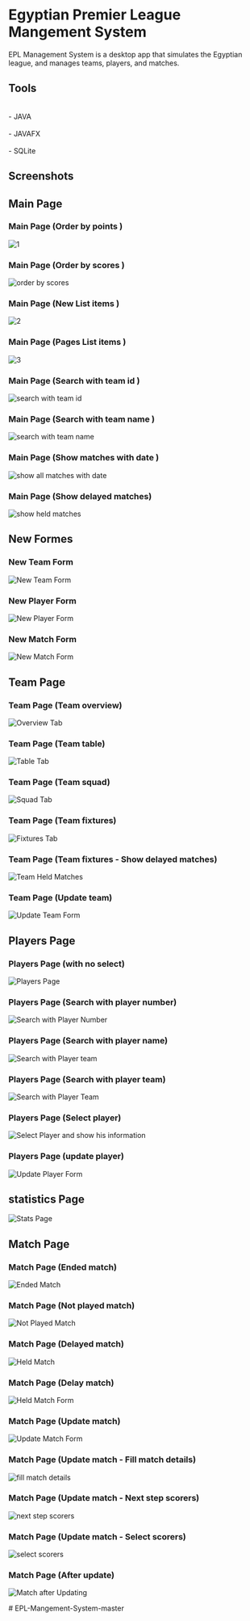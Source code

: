 # Egyptian Premier League Mangement System
EPL Management System is a desktop app that simulates the Egyptian league, and manages teams, players, and matches.

## Tools
<br>- JAVA<br>
<br>- JAVAFX<br>
<br>- SQLite<br>

## Screenshots

## Main Page
### Main Page (Order by points )
![1](https://github.com/Abdelrahman-Kamel8886/EPL-Mangement-System/assets/126878089/638a4617-1d2a-4b4e-bb9b-e511937f0b34)
### Main Page (Order by scores )
![order by scores](https://github.com/Abdelrahman-Kamel8886/EPL-Mangement-System/assets/126878089/51ad02ff-5ca7-4ee9-bf49-896b4e63b187)
### Main Page (New List items )
![2](https://github.com/Abdelrahman-Kamel8886/EPL-Mangement-System/assets/126878089/77785650-108c-4757-bab1-355310ee5cf6)
### Main Page (Pages List items )
![3](https://github.com/Abdelrahman-Kamel8886/EPL-Mangement-System/assets/126878089/c9dc0267-afc5-4db1-b926-e59c67643d9d)
### Main Page (Search with team id )
![search with team id](https://github.com/Abdelrahman-Kamel8886/EPL-Mangement-System/assets/126878089/76650797-4600-4420-ada6-d79d89b60b76)
### Main Page (Search with team name )
![search with team name ](https://github.com/Abdelrahman-Kamel8886/EPL-Mangement-System/assets/126878089/8df77809-7db0-4c8a-a3bc-502e4f75810e)
### Main Page (Show matches with date )
![show all matches with date](https://github.com/Abdelrahman-Kamel8886/EPL-Mangement-System/assets/126878089/55447049-e22f-4227-8a4f-a1c1ed55225e)
### Main Page (Show delayed matches)
![show held matches](https://github.com/Abdelrahman-Kamel8886/EPL-Mangement-System/assets/126878089/1d550079-0f17-47dd-9831-28ef52d244bb)

## New Formes
### New Team Form
![New Team Form](https://github.com/Abdelrahman-Kamel8886/EPL-Mangement-System/assets/126878089/7624e781-abdd-40af-b08f-39fe10d479fc)
### New Player Form
![New Player Form](https://github.com/Abdelrahman-Kamel8886/EPL-Mangement-System/assets/126878089/ff29ba10-3815-467a-8497-b876ea6db46c)
### New Match Form
![New Match Form](https://github.com/Abdelrahman-Kamel8886/EPL-Mangement-System/assets/126878089/afcc7ecc-4c4c-43c4-b320-317e116428db)

## Team Page
### Team Page (Team overview)
![Overview Tab](https://github.com/Abdelrahman-Kamel8886/EPL-Mangement-System/assets/126878089/6e6898be-c400-438a-85c5-82e58619bd96)
### Team Page (Team table)
![Table Tab](https://github.com/Abdelrahman-Kamel8886/EPL-Mangement-System/assets/126878089/fffc03c3-effa-4cda-9740-84784797009f)
### Team Page (Team squad)
![Squad Tab](https://github.com/Abdelrahman-Kamel8886/EPL-Mangement-System/assets/126878089/2422395c-a65b-4645-bc42-1cfcdfaf9f30)
### Team Page (Team fixtures)
![Fixtures Tab](https://github.com/Abdelrahman-Kamel8886/EPL-Mangement-System/assets/126878089/037c58cf-0d58-4d07-b741-da49d8d6db33)
### Team Page (Team fixtures - Show delayed matches)
![Team Held Matches](https://github.com/Abdelrahman-Kamel8886/EPL-Mangement-System/assets/126878089/1adbae3f-0393-41e5-8bd1-bcd3b851ee3b)
### Team Page (Update team)
![Update Team Form](https://github.com/Abdelrahman-Kamel8886/EPL-Mangement-System/assets/126878089/0950448f-0570-4cc6-83b1-0cbb3ae54939)

## Players Page
### Players Page (with no select)
![Players Page](https://github.com/Abdelrahman-Kamel8886/EPL-Mangement-System/assets/126878089/109ed4af-2cc6-4457-8420-bd2b00f33b21)
### Players Page (Search with player number)
![Search with Player Number ](https://github.com/Abdelrahman-Kamel8886/EPL-Mangement-System/assets/126878089/ae43c050-c77a-418c-bde8-aa6a456bb725)
### Players Page (Search with player name)
![Search with Player team](https://github.com/Abdelrahman-Kamel8886/EPL-Mangement-System/assets/126878089/7ab1a19b-4990-45a4-b69c-1196ec65bcec)
### Players Page (Search with player team)
![Search with Player Team](https://github.com/Abdelrahman-Kamel8886/EPL-Mangement-System/assets/126878089/2437babb-1508-49af-b07d-d63eab7061c0)
### Players Page (Select player)
![Select Player and show his information](https://github.com/Abdelrahman-Kamel8886/EPL-Mangement-System/assets/126878089/ed3dfa13-9159-44af-b0ac-9bef83339e72)
### Players Page (update player)
![Update Player Form](https://github.com/Abdelrahman-Kamel8886/EPL-Mangement-System/assets/126878089/61cd2f60-75d6-4eb1-9448-0b3889794249)

## statistics Page
![Stats Page](https://github.com/Abdelrahman-Kamel8886/EPL-Mangement-System/assets/126878089/a75cdad1-2439-4596-b84c-35063c04e706)

## Match Page
### Match Page (Ended match)
![Ended Match](https://github.com/Abdelrahman-Kamel8886/EPL-Mangement-System/assets/126878089/046e3a76-fafa-4ee2-9696-b7bd119ac320)
### Match Page (Not played match)
![Not Played Match](https://github.com/Abdelrahman-Kamel8886/EPL-Mangement-System/assets/126878089/70e3de91-6c34-490a-b98a-650f83d753dd)
### Match Page (Delayed match)
![Held Match](https://github.com/Abdelrahman-Kamel8886/EPL-Mangement-System/assets/126878089/6d51179a-a518-4b38-b616-3aad1931009a)
### Match Page (Delay match)
![Held Match Form](https://github.com/Abdelrahman-Kamel8886/EPL-Mangement-System/assets/126878089/2378c707-297b-4adc-8ec3-9f083da779b7)
### Match Page (Update match)
![Update Match Form](https://github.com/Abdelrahman-Kamel8886/EPL-Mangement-System/assets/126878089/04339a89-454e-4550-abfd-a9c10bfcda18)
### Match Page (Update match - Fill match details)
![fill match details](https://github.com/Abdelrahman-Kamel8886/EPL-Mangement-System/assets/126878089/5ba74cf2-6112-4be4-8115-2d7cd0703e46)
### Match Page (Update match - Next step scorers)
![next step scorers](https://github.com/Abdelrahman-Kamel8886/EPL-Mangement-System/assets/126878089/863826a4-b74b-41d4-ae2a-788af5724b96)
### Match Page (Update match - Select scorers)
![select scorers](https://github.com/Abdelrahman-Kamel8886/EPL-Mangement-System/assets/126878089/ede7b460-3034-4a22-90be-75bc6ffdeeaa)
### Match Page (After update)
![Match after Updating ](https://github.com/Abdelrahman-Kamel8886/EPL-Mangement-System/assets/126878089/e96c19f4-9eae-489b-82cb-0070fbb94aae)

#   E P L - M a n g e m e n t - S y s t e m - m a s t e r  
 